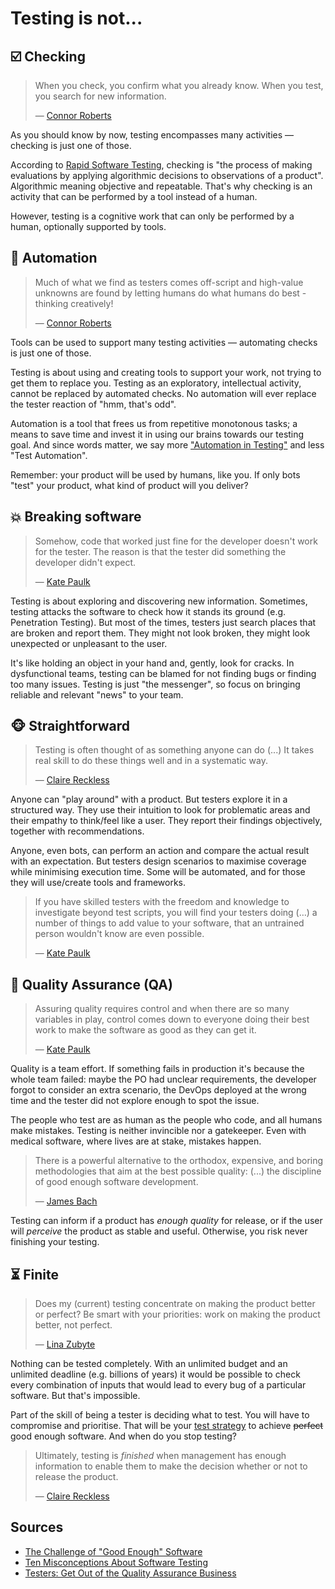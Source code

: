# Testing is not...

## ☑️ Checking

> When you check, you confirm what you already know. When you test, you search for new information.
>
> — [Connor Roberts](http://pixelgrill.com/what-is-testing/)

As you should know by now, testing encompasses many activities — checking is just one of those.

According to [Rapid Software Testing](http://www.satisfice.com/blog/archives/856), checking is "the process of making evaluations by applying algorithmic decisions to observations of a product". Algorithmic meaning objective and repeatable. That's why checking is an activity that can be performed by a tool instead of a human.

However, testing is a cognitive work that can only be performed by a human, optionally supported by tools.

## 🤖 Automation

> Much of what we find as testers comes off-script and high-value unknowns are found by letting humans do what humans do best - thinking creatively!
>
> — [Connor Roberts](http://pixelgrill.com/what-is-testing/)

Tools can be used to support many testing activities — automating checks is just one of those.

Testing is about using and creating tools to support your work, not trying to get them to replace you. Testing as an exploratory, intellectual activity, cannot be replaced by automated checks. No automation will ever replace the tester reaction of "hmm, that's odd".

Automation is a tool that frees us from repetitive monotonous tasks; a means to save time and invest it in using our brains towards our testing goal. And since words matter, we say more ["Automation in Testing"](https://automationintesting.com/about/) and less "Test Automation".

Remember: your product will be used by humans, like you. If only bots "test" your product, what kind of product will you deliver?

## 💥 Breaking software

> Somehow, code that worked just fine for the developer doesn't work for the tester. The reason is that the tester did something the developer didn't expect.
>
> — [Kate Paulk](https://dojo.ministryoftesting.com/dojo/lessons/ten-misconceptions-about-software-testing-that-non-testers-share)

Testing is about exploring and discovering new information. Sometimes, testing attacks the software to check how it stands its ground (e.g. Penetration Testing). But most of the times, testers just search places that are broken and report them. They might not look broken, they might look unexpected or unpleasant to the user.

It's like holding an object in your hand and, gently, look for cracks. In dysfunctional teams, testing can be blamed for not finding bugs or finding too many issues. Testing is just "the messenger", so focus on bringing reliable and relevant "news" to your team.

## 🐵 Straightforward

> Testing is often thought of as something anyone can do (...) It takes real skill to do these things well and in a systematic way.
>
> — [Claire Reckless](https://dojo.ministryoftesting.com/dojo/lessons/so-what-is-software-testing)

Anyone can "play around" with a product. But testers explore it in a structured way. They use their intuition to look for problematic areas and their empathy to think/feel like a user. They report their findings objectively, together with recommendations.

Anyone, even bots, can perform an action and compare the actual result with an expectation. But testers design scenarios to maximise coverage while minimising execution time. Some will be automated, and for those they will use/create tools and frameworks.

> If you have skilled testers with the freedom and knowledge to investigate beyond test scripts, you will find your testers doing (…) a number of things to add value to your software, that an untrained person wouldn't know are even possible.
>
> — [Kate Paulk](https://dojo.ministryoftesting.com/dojo/lessons/ten-misconceptions-about-software-testing-that-non-testers-share)

## 💯 Quality Assurance (QA)

> Assuring quality requires control and when there are so many variables in play, control comes down to everyone doing their best work to make the software as good as they can get it.
>
> — [Kate Paulk](https://dojo.ministryoftesting.com/dojo/lessons/ten-misconceptions-about-software-testing-that-non-testers-share)

Quality is a team effort. If something fails in production it's because the whole team failed: maybe the PO had unclear requirements, the developer forgot to consider an extra scenario, the DevOps deployed at the wrong time and the tester did not explore enough to spot the issue.

The people who test are as human as the people who code, and all humans make mistakes. Testing is neither invincible nor a gatekeeper. Even with medical software, where lives are at stake, mistakes happen.

> There is a powerful alternative to the orthodox, expensive, and boring methodologies that aim at the best possible quality: (...) the discipline of good enough software development.
>
> — [James Bach](http://www.satisfice.com/articles/gooden2.pdf)

Testing can inform if a product has _enough quality_ for release, or if the user will _perceive_ the product as stable and useful. Otherwise, you risk never finishing your testing.

## ⏳ Finite

> Does my (current) testing concentrate on making the product better or perfect? Be smart with your priorities: work on making the product better, not perfect.
>
> — [Lina Zubyte](https://letmetrysoftwaretesting.wordpress.com/2018/01/22/testing-to-make-product-better-vs-perfect/)

Nothing can be tested completely. With an unlimited budget and an unlimited deadline (e.g. billions of years) it would be possible to check every combination of inputs that would lead to every bug of a particular software. But that's impossible.

Part of the skill of being a tester is deciding what to test. You will have to compromise and prioritise. That will be your [test strategy](/tools/test-strategy.md) to achieve ~~perfect~~ good enough software. And when do you stop testing?

> Ultimately, testing is _finished_ when management has enough information to enable them to make the decision whether or not to release the product.
>
> — [Claire Reckless](https://dojo.ministryoftesting.com/dojo/lessons/so-what-is-software-testing)

## Sources

- [The Challenge of "Good Enough" Software](http://www.satisfice.com/articles/gooden2.pdf)
- [Ten Misconceptions About Software Testing](https://dojo.ministryoftesting.com/dojo/lessons/ten-misconceptions-about-software-testing-that-non-testers-share)
- [Testers: Get Out of the Quality Assurance Business](http://www.developsense.com/blog/2010/05/testers-get-out-of-the-quality-assurance-business)
